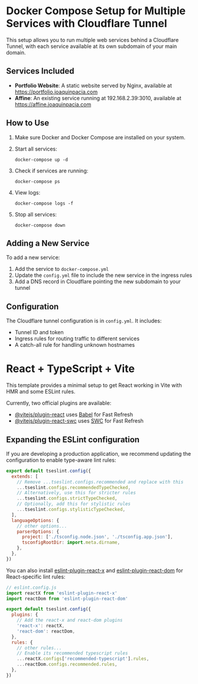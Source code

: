 # Docker Compose Setup for Multiple Services with Cloudflare Tunnel

This setup allows you to run multiple web services behind a Cloudflare Tunnel, with each service available at its own subdomain of your main domain.

## Services Included

- **Portfolio Website**: A static website served by Nginx, available at https://portfolio.joaquinpacia.com
- **Affine**: An existing service running at 192.168.2.39:3010, available at https://affine.joaquinpacia.com

## How to Use

1. Make sure Docker and Docker Compose are installed on your system.

2. Start all services:
   ```
   docker-compose up -d
   ```

3. Check if services are running:
   ```
   docker-compose ps
   ```

4. View logs:
   ```
   docker-compose logs -f
   ```

5. Stop all services:
   ```
   docker-compose down
   ```

## Adding a New Service

To add a new service:

1. Add the service to `docker-compose.yml`
2. Update the `config.yml` file to include the new service in the ingress rules
3. Add a DNS record in Cloudflare pointing the new subdomain to your tunnel

## Configuration

The Cloudflare tunnel configuration is in `config.yml`. It includes:

- Tunnel ID and token
- Ingress rules for routing traffic to different services
- A catch-all rule for handling unknown hostnames

# React + TypeScript + Vite

This template provides a minimal setup to get React working in Vite with HMR and some ESLint rules.

Currently, two official plugins are available:

- [@vitejs/plugin-react](https://github.com/vitejs/vite-plugin-react/blob/main/packages/plugin-react) uses [Babel](https://babeljs.io/) for Fast Refresh
- [@vitejs/plugin-react-swc](https://github.com/vitejs/vite-plugin-react/blob/main/packages/plugin-react-swc) uses [SWC](https://swc.rs/) for Fast Refresh

## Expanding the ESLint configuration

If you are developing a production application, we recommend updating the configuration to enable type-aware lint rules:

```js
export default tseslint.config({
  extends: [
    // Remove ...tseslint.configs.recommended and replace with this
    ...tseslint.configs.recommendedTypeChecked,
    // Alternatively, use this for stricter rules
    ...tseslint.configs.strictTypeChecked,
    // Optionally, add this for stylistic rules
    ...tseslint.configs.stylisticTypeChecked,
  ],
  languageOptions: {
    // other options...
    parserOptions: {
      project: ['./tsconfig.node.json', './tsconfig.app.json'],
      tsconfigRootDir: import.meta.dirname,
    },
  },
})
```

You can also install [eslint-plugin-react-x](https://github.com/Rel1cx/eslint-react/tree/main/packages/plugins/eslint-plugin-react-x) and [eslint-plugin-react-dom](https://github.com/Rel1cx/eslint-react/tree/main/packages/plugins/eslint-plugin-react-dom) for React-specific lint rules:

```js
// eslint.config.js
import reactX from 'eslint-plugin-react-x'
import reactDom from 'eslint-plugin-react-dom'

export default tseslint.config({
  plugins: {
    // Add the react-x and react-dom plugins
    'react-x': reactX,
    'react-dom': reactDom,
  },
  rules: {
    // other rules...
    // Enable its recommended typescript rules
    ...reactX.configs['recommended-typescript'].rules,
    ...reactDom.configs.recommended.rules,
  },
})
```

